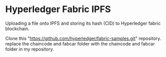 # Hyperledger Fabric IPFS
Uploading a file onto IPFS and storing its hash (CID) to Hyperledger fabric blockchain.

Clone this "https://github.com/hyperledger/fabric-samples.git" repository.
replace the chaincode and fabcar folder with the chaincode and fabcar folder in my repository.

